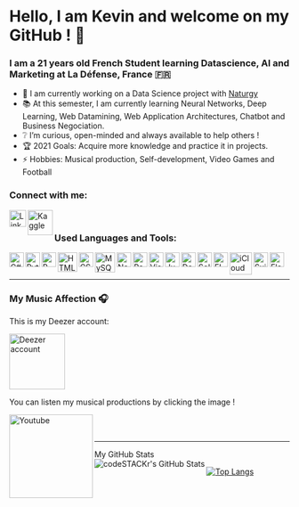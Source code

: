 # Hello, I am Kevin and welcome on my GitHub ! 👋


### I am a 21 years old French Student learning Datascience, AI and Marketing at La Défense, France :fr:

- 🔬 I am currently working on a Data Science project with [Naturgy](https://www.naturgy.com/inicio)
- 📚 At this semester, I am currently learning Neural Networks, Deep Learning, Web Datamining, Web Application Architectures, Chatbot and Business Negociation.
- ❔ I’m curious, open-minded and always available to help others !
- 🏆 2021 Goals: Acquire more knowledge and practice it in projects.
- ⚡ Hobbies: Musical production, Self-development, Video Games and Football


### Connect with me:

[<img align="left" alt="LinkedIn" width="30px" src="https://image.flaticon.com/icons/png/512/174/174857.png" />][LinkedIn]
[<img align="left" alt="Kaggle" width="45px" src="https://upload.wikimedia.org/wikipedia/commons/7/7c/Kaggle_logo.png" />][Kaggle]

<br />

### Used Languages and Tools:

<img align="left" alt="C#" width="26px" src="https://camo.githubusercontent.com/0617f4657fef12e8d16db45b8d73def73144b09f/68747470733a2f2f646576656c6f7065722e6665646f726170726f6a6563742e6f72672f7374617469632f6c6f676f2f6373686172702e706e67" />
<img align="left" alt="Python" width="26px" src="https://upload.wikimedia.org/wikipedia/commons/thumb/c/c3/Python-logo-notext.svg/1200px-Python-logo-notext.svg.png" />
<img align="left" alt="R" width="26px" src="https://upload.wikimedia.org/wikipedia/commons/thumb/1/1b/R_logo.svg/1200px-R_logo.svg.png" />
<img align="left" alt="HTML" width="35px" src="http://www.w3.org/html/logo/downloads/HTML5_Logo_512.png" />
<img align="left" alt="CSS" width="26px" src="https://upload.wikimedia.org/wikipedia/commons/thumb/d/d5/CSS3_logo_and_wordmark.svg/1200px-CSS3_logo_and_wordmark.svg.png" />
<img align="left" alt="MySQL" width="36px" src="https://clipart.info/images/ccovers/1499794875MySQL-logo-png-transparent.png" />
<img align="left" alt="NoSQL" width="26px" src="https://upload.wikimedia.org/wikipedia/en/thumb/6/68/Oracle_SQL_Developer_logo.svg/1200px-Oracle_SQL_Developer_logo.svg.png" />
<img align="left" alt="Pack Office" width="26px" src="https://nektony.com/wp-content/uploads/2019/07/office-365-icon.png" />
<img align="left" alt="Visual Studio" width="26px" src="https://upload.wikimedia.org/wikipedia/commons/thumb/c/cd/Visual_Studio_2017_Logo.svg/1200px-Visual_Studio_2017_Logo.svg.png" />
<img align="left" alt="Jupyter" width="26px" src="https://upload.wikimedia.org/wikipedia/commons/thumb/3/38/Jupyter_logo.svg/1200px-Jupyter_logo.svg.png" />
<img align="left" alt="Docker" width="26px" src="https://www.docker.com/sites/default/files/d8/2019-07/vertical-logo-monochromatic.png" />
<img align="left" alt="Solidworks" width="26px" src="https://josearqt.files.wordpress.com/2015/08/solidworks.png" />
<img align="left" alt="FL Studio" width="26px" src="https://www.image-line.com/innovaeditor/assets/FLStudio20_MasterIcon.png" />
<img align="left" alt="iCloud" width="40px" src="http://images.techhive.com/images/article/2014/06/icloud-icon-100310077-large.png" />
<img align="left" alt="Suite Adobe" width="26px" src="https://4.bp.blogspot.com/-WbmBgZ3T0Bo/WJYItpu5f3I/AAAAAAAAANE/dcJz_1V9JOk5JdbzabvhgLns1gD_kbFxwCLcB/s1600/cc-logo-Adobe-Creative-Cloud.png" />
<img align="left" alt="Flask" width="26px" src="https://www.probytes.net/wp-content/uploads/2018/10/flask-logo-png-transparent.png" />

<br />
<br />

---
### My Music Affection 🎧

This is my Deezer account:

[<img src="https://img.talkandroid.com/uploads/2015/09/Deezer-Logo.jpeg" alt="Deezer account" width="100" />](https://www.deezer.com/fr/profile/483938021)

You can listen my musical productions by clicking the image !

[<img align="left" alt="Youtube" width="150px" src="https://upload.wikimedia.org/wikipedia/commons/thumb/b/b8/YouTube_Logo_2017.svg/1280px-YouTube_Logo_2017.svg.png" />](https://www.youtube.com/channel/UCiOClUjiixQJw0RznHwZ2Wg)

<br />
<br />

---

<summary>My GitHub Stats</summary>

<img align="left" alt="codeSTACKr's GitHub Stats" src="https://github-readme-stats.codestackr.vercel.app/api?username=kevinnclas&show_icons=true&theme=gruvbox&hide_border=true" />

[![Top Langs](https://github-readme-stats.vercel.app/api/top-langs/?username=kevinnclas)](https://github.com/anuraghazra/github-readme-stats)



[LinkedIn]: https://www.linkedin.com/in/kevin-nicolas-78600/
[Kaggle]: https://www.kaggle.com/kevinnclas
